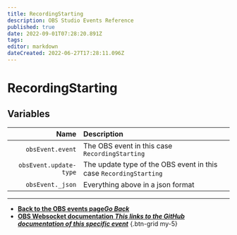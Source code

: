 ```yaml
---
title: RecordingStarting
description: OBS Studio Events Reference
published: true
date: 2022-09-01T07:28:20.891Z
tags: 
editor: markdown
dateCreated: 2022-06-27T17:28:11.096Z
---
```


# RecordingStarting

## Variables

Name | Description
----:|:------------
| `obsEvent.event` | The OBS event in this case `RecordingStarting`
| `obsEvent.update-type` | The update type of the OBS event in this case `RecordingStarting`
| `obsEvent._json` | Everything above in a json format

---

- [<i class="mdi mdi-chevron-left"></i>**Back to the OBS events page*Go Back***](/en/Broadcasters/OBS/Events)
- [<i class="mdi mdi-github"></i> **OBS Websocket documentation *This links to the GitHub documentation of this specific event***](https://github.com/obsproject/obs-websocket/blob/4.x-current/docs/generated/protocol.md#recordingstarting)
{.btn-grid my-5}
